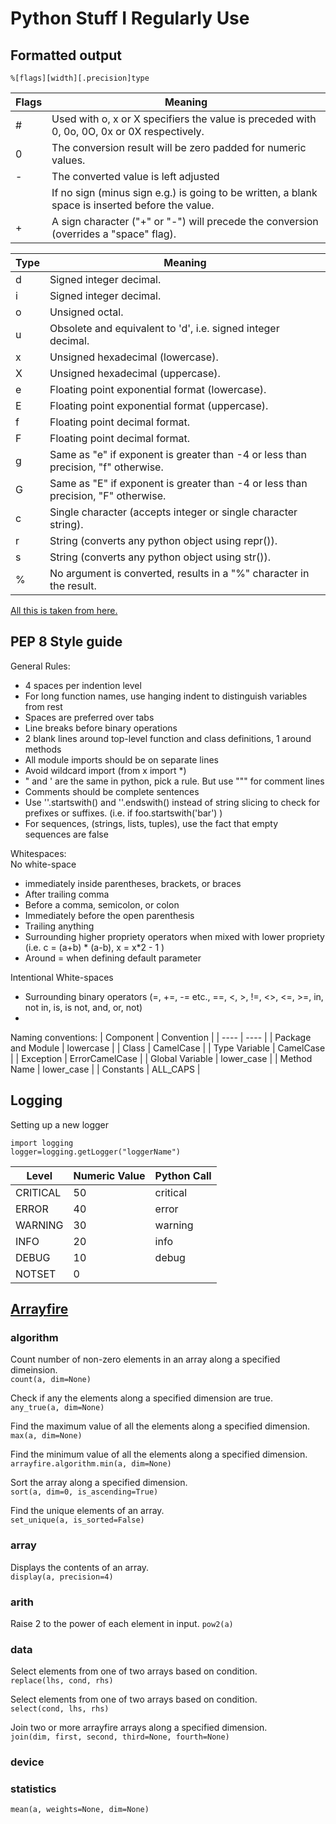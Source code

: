 # Python Stuff I Regularly Use

## Formatted output
`%[flags][width][.precision]type` 

| Flags	| Meaning |
|---		|---		|
| #		| Used with o, x or X specifiers the value is preceded with 0, 0o, 0O, 0x or 0X respectively. |
| 0		| The conversion result will be zero padded for numeric values. |
| -		| The converted value is left adjusted |
|  		| If no sign (minus sign e.g.) is going to be written, a blank space is inserted before the value. |
| +		| A sign character ("+" or "-") will precede the conversion (overrides a "space" flag). |

| Type	| Meaning |
|---		|---		|
| d		| Signed integer decimal.	|
| i		| Signed integer decimal.	|
| o		| Unsigned octal.	|
| u		| Obsolete and equivalent to 'd', i.e. signed integer decimal.	|
| x		| Unsigned hexadecimal (lowercase).	|
| X		| Unsigned hexadecimal (uppercase).	|
| e		| Floating point exponential format (lowercase).	|
| E		| Floating point exponential format (uppercase).	|
| f		| Floating point decimal format.	|
| F		| Floating point decimal format.	|
| g		| Same as "e" if exponent is greater than -4 or less than precision, "f" otherwise.	|
| G		| Same as "E" if exponent is greater than -4 or less than precision, "F" otherwise.	|
| c		| Single character (accepts integer or single character string).	|
| r		| String (converts any python object using repr()).	|
| s		| String (converts any python object using str()).	|
| %		| No argument is converted, results in a "%" character in the result.	|

[All this is taken from here.](https://www.python-course.eu/python3_formatted_output.php)

## PEP 8 Style guide

General Rules: 
* 4 spaces per indention level  
* For long function names, use hanging indent to distinguish variables from rest  
* Spaces are preferred over tabs  
* Line breaks before binary operations  
* 2 blank lines around top-level function and class definitions, 1 around methods  
* All module imports should be on separate lines  
* Avoid wildcard import (from x import *)  
* " and ' are the same in python, pick a rule.  But use """ for comment lines  
* Comments should be complete sentences  
* Use ''.startswith() and ''.endswith() instead of string slicing to check for prefixes or suffixes. (i.e. if foo.startswith('bar') )
* For sequences, (strings, lists, tuples), use the fact that empty sequences are false


Whitespaces:  
No white-space 
* immediately inside parentheses, brackets, or braces
* After trailing comma
* Before a comma, semicolon, or colon
* Immediately before the open parenthesis
* Trailing anything
* Surrounding higher propriety operators when mixed with lower propriety (i.e. c = (a+b) * (a-b), x = x*2 - 1 )
* Around = when defining default parameter

Intentional White-spaces
* Surrounding binary operators (=, +=, -= etc., ==, <, >, !=, <>, <=, >=, in, not in, is, is not, and, or, not)
* 




Naming conventions:
| Component | Convention |
| ----      | ----       |
| Package and Module | lowercase |
| Class | CamelCase |
| Type Variable | CamelCase |
| Exception | ErrorCamelCase |
| Global Variable | lower_case |
| Method Name | lower_case |
| Constants | ALL_CAPS |

## Logging
Setting up a new logger
```
import logging
logger=logging.getLogger("loggerName")
```

| Level 		| Numeric Value 	| Python Call 	|
| ---- 		| ---- 			| ---- 		|
| CRITICAL 	| 50 			| critical 	|
| ERROR 		| 40 			| error 		|
| WARNING 	| 30 			| warning 	|
| INFO 		| 20 			| info  		|
| DEBUG 		| 10 			| debug  		|
| NOTSET 		|  0 			|  			|


## [Arrayfire](http://arrayfire.org/arrayfire-python/index.html)

### algorithm
Count number of non-zero elements in an array along a specified dimeinsion.  
`count(a, dim=None)`

Check if any the elements along a specified dimension are true.  
`any_true(a, dim=None)`

Find the maximum value of all the elements along a specified dimension.
`max(a, dim=None)`

Find the minimum value of all the elements along a specified dimension.
`arrayfire.algorithm.min(a, dim=None)`

Sort the array along a specified dimension.  
`sort(a, dim=0, is_ascending=True)`

Find the unique elements of an array.  
`set_unique(a, is_sorted=False)`

### array
Displays the contents of an array.  
`display(a, precision=4)`

### arith
Raise 2 to the power of each element in input.
`pow2(a)`


### data
Select elements from one of two arrays based on condition.  
`replace(lhs, cond, rhs)`

Select elements from one of two arrays based on condition.  
`select(cond, lhs, rhs)`

Join two or more arrayfire arrays along a specified dimension.  
`join(dim, first, second, third=None, fourth=None)`

### device

### statistics
`mean(a, weights=None, dim=None)`
